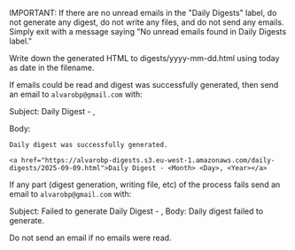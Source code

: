 IMPORTANT: If there are no unread emails in the "Daily Digests" label, do not generate any digest, do not write any files, and do not send any emails. Simply exit with a message saying "No unread emails found in Daily Digests label."

Write down the generated HTML to digests/yyyy-mm-dd.html using today as date in the filename.

If emails could be read and digest was successfully generated, then send an email to `alvarobp@gmail.com` with:

Subject: Daily Digest - <Month> <Day>, <Year>

Body:

```
Daily digest was successfully generated.

<a href="https://alvarobp-digests.s3.eu-west-1.amazonaws.com/daily-digests/2025-09-09.html">Daily Digest - <Month> <Day>, <Year></a>
```

If any part (digest generation, writing file, etc) of the process fails send an email to `alvarobp@gmail.com` with:

Subject: Failed to generate Daily Digest - <Month> <Day>, <Year>
Body: Daily digest failed to generate.

Do not send an email if no emails were read.
